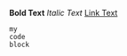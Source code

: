 **Bold Text**
*Italic Text*
[Link Text](https://github.com/posthum4/phase-0-gps-1)
```this is
my
code
block
```